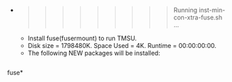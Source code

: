 * >>>>>>>>> Running inst-min-con-xtra-fuse.sh ...
  * Install fuse(fusermount) to run TMSU.
  * Disk size = 1798480K. Space Used = 4K. Runtime = 00:00:00:00.
  * The following NEW packages will be installed:
  ```bash
fuse*
  ```
